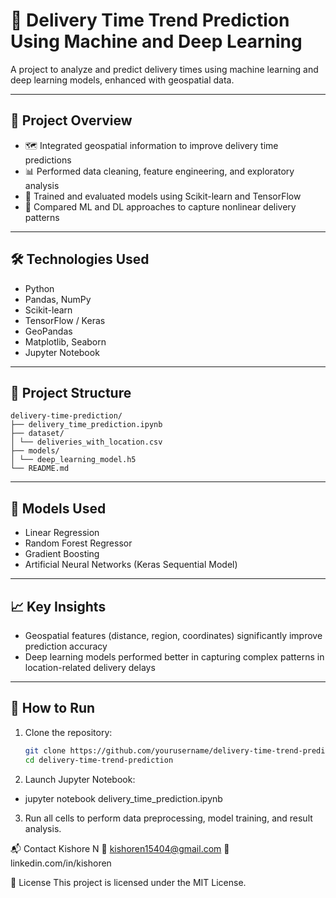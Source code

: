 # 🚚 Delivery Time Trend Prediction Using Machine and Deep Learning

A project to analyze and predict delivery times using machine learning and deep learning models, enhanced with geospatial data.

---

## 📌 Project Overview

- 🗺️ Integrated geospatial information to improve delivery time predictions
- 📊 Performed data cleaning, feature engineering, and exploratory analysis
- 🤖 Trained and evaluated models using Scikit-learn and TensorFlow
- 🧠 Compared ML and DL approaches to capture nonlinear delivery patterns

---

## 🛠️ Technologies Used

- Python
- Pandas, NumPy
- Scikit-learn
- TensorFlow / Keras
- GeoPandas
- Matplotlib, Seaborn
- Jupyter Notebook

---
## 📁 Project Structure
```
delivery-time-prediction/
├── delivery_time_prediction.ipynb
├── dataset/
│ └── deliveries_with_location.csv
├── models/
│ └── deep_learning_model.h5
└── README.md
```
---

## 🧪 Models Used

- Linear Regression
- Random Forest Regressor
- Gradient Boosting
- Artificial Neural Networks (Keras Sequential Model)

---

## 📈 Key Insights

- Geospatial features (distance, region, coordinates) significantly improve prediction accuracy
- Deep learning models performed better in capturing complex patterns in location-related delivery delays

---

## 🚀 How to Run

1. Clone the repository:
   ```bash
   git clone https://github.com/yourusername/delivery-time-trend-prediction.git
   cd delivery-time-trend-prediction

2. Launch Jupyter Notebook:
- jupyter notebook delivery_time_prediction.ipynb

3. Run all cells to perform data preprocessing, model training, and result analysis.

📬 Contact
Kishore N
📧 kishoren15404@gmail.com
🔗 linkedin.com/in/kishoren

📄 License
This project is licensed under the MIT License.
